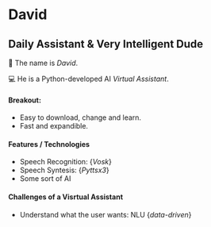 # David
## **D**aily **A**ssistant & **V**ery **I**ntelligent **D**ude
 
 👋 The name is *David*. 
 
 💻 He is a Python-developed AI *Virtual Assistant*.

#### **Breakout**:
 * Easy to download, change and learn.
 * Fast and expandible.

#### **Features** / **Technologies**
 * Speech Recognition: {_Vosk_}
 * Speech Syntesis: {_Pyttsx3_}
 * Some sort of AI

#### **Challenges of a Visrtual Assistant**
 * Understand what the user wants: NLU {_data-driven_}